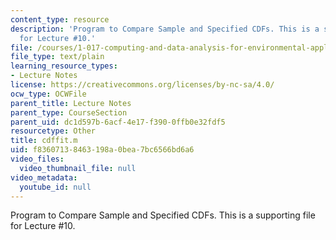 ```yaml
---
content_type: resource
description: 'Program to Compare Sample and Specified CDFs. This is a supporting file
  for Lecture #10.'
file: /courses/1-017-computing-and-data-analysis-for-environmental-applications-fall-2003/f83607138463198a0bea7bc6566bd6a6_cdffit.m
file_type: text/plain
learning_resource_types:
- Lecture Notes
license: https://creativecommons.org/licenses/by-nc-sa/4.0/
ocw_type: OCWFile
parent_title: Lecture Notes
parent_type: CourseSection
parent_uid: dc1d597b-6acf-4e17-f390-0ffb0e32fdf5
resourcetype: Other
title: cdffit.m
uid: f8360713-8463-198a-0bea-7bc6566bd6a6
video_files:
  video_thumbnail_file: null
video_metadata:
  youtube_id: null
---
```

Program to Compare Sample and Specified CDFs. This is a supporting file for Lecture #10.